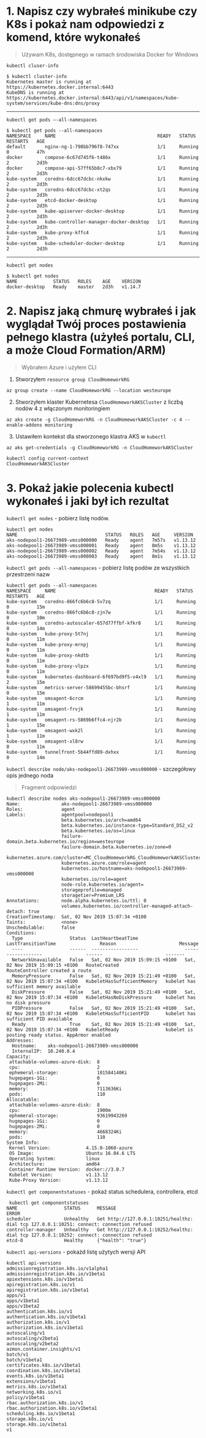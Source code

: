 # 1. Napisz czy wybrałeś minikube czy K8s i pokaż nam odpowiedzi z komend, które wykonałeś

> Używam K8s, dostępnego w ramach środowiska Docker for Windows

`kubectl cluser-info`

```
$ kubectl cluster-info
Kubernetes master is running at https://kubernetes.docker.internal:6443
KubeDNS is running at https://kubernetes.docker.internal:6443/api/v1/namespaces/kube-system/services/kube-dns:dns/proxy
```

---

`kubectl get pods –-all-namespaces`

```
$ kubectl get pods --all-namespaces
NAMESPACE     NAME                                     READY   STATUS    RESTARTS   AGE
default       nginx-ng-1-798bb796f8-747xx              1/1     Running   0          47h
docker        compose-6c67d745f6-t486x                 1/1     Running   2          2d3h
docker        compose-api-57ff65b8c7-xbx79             1/1     Running   2          2d3h
kube-system   coredns-6dcc67dcbc-nkxkw                 1/1     Running   2          2d3h
kube-system   coredns-6dcc67dcbc-xt2qs                 1/1     Running   2          2d3h
kube-system   etcd-docker-desktop                      1/1     Running   2          2d3h
kube-system   kube-apiserver-docker-desktop            1/1     Running   2          2d3h
kube-system   kube-controller-manager-docker-desktop   1/1     Running   2          2d3h
kube-system   kube-proxy-kffc4                         1/1     Running   2          2d3h
kube-system   kube-scheduler-docker-desktop            1/1     Running   2          2d3h
```

---

`kubectl get nodes`

```
$ kubectl get nodes
NAME             STATUS   ROLES    AGE    VERSION
docker-desktop   Ready    master   2d3h   v1.14.7
```

# 2. Napisz jaką chmurę wybrałeś i jak wyglądał Twój proces postawienia pełnego klastra (użyłeś portalu, CLI, a może Cloud Formation/ARM)

> Wybrałem Azure i użyłem CLI

1. Stworzyłem `resource group CloudHomeworkRG`

`az group create --name CloudHomeworkRG --location westeurope`

2. Stworzyłem klaster Kubernetesa `CloudHomeworkAKSCluster` z liczbą nodów 4 z włączonym monitoringiem

`az aks create -g CloudHomeworkRG -n CloudHomeworkAKSCluster -c 4 --enable-addons monitoring`

3. Ustawiłem kontekst dla stworzonego klastra AKS w `kubectl`

`az aks get-credentials -g CloudHomeworkRG -n CloudHomeworkAKSCluster`

```
kubectl config current-context
CloudHomeworkAKSCluster
```

# 3. Pokaż jakie polecenia kubectl wykonałeś i jaki był ich rezultat

`kubectl get nodes` - pobierz listę nodów.

```
kubectl get nodes
NAME                                STATUS   ROLES   AGE     VERSION
aks-nodepool1-26673989-vmss000000   Ready    agent   7m57s   v1.13.12
aks-nodepool1-26673989-vmss000001   Ready    agent   8m5s    v1.13.12
aks-nodepool1-26673989-vmss000002   Ready    agent   7m54s   v1.13.12
aks-nodepool1-26673989-vmss000003   Ready    agent   8m1s    v1.13.12
```

`kubectl get pods --all-namespaces` - pobierz listę podów ze wszystkich przestrzeni nazw

```
kubectl get pods --all-namespaces
NAMESPACE     NAME                                    READY   STATUS    RESTARTS   AGE
kube-system   coredns-866fc6b6c8-5v7zq                1/1     Running   0          15m
kube-system   coredns-866fc6b6c8-zjn7w                1/1     Running   0          10m
kube-system   coredns-autoscaler-657d77ffbf-kfkr8     1/1     Running   0          14m
kube-system   kube-proxy-5t7nj                        1/1     Running   0          11m
kube-system   kube-proxy-mrnpj                        1/1     Running   0          11m
kube-system   kube-proxy-nkdtb                        1/1     Running   0          11m
kube-system   kube-proxy-vlpzx                        1/1     Running   0          11m
kube-system   kubernetes-dashboard-6f697bd9f5-v4xl9   1/1     Running   2          15m
kube-system   metrics-server-58699455bc-bhsrf         1/1     Running   0          15m
kube-system   omsagent-6crcm                          1/1     Running   1          11m
kube-system   omsagent-frvjk                          1/1     Running   1          11m
kube-system   omsagent-rs-5869b6ffc4-njr2b            1/1     Running   1          15m
kube-system   omsagent-wxk2l                          1/1     Running   1          11m
kube-system   omsagent-xl8rw                          1/1     Running   0          11m
kube-system   tunnelfront-5b44ffd89-dxhxx             1/1     Running   0          14m
```

`kubectl describe node/aks-nodepool1-26673989-vmss000000` - szczegółowy opis jednego noda

> Fragment odpowiedzi

```
kubectl describe nodes aks-nodepool1-26673989-vmss000000
Name:               aks-nodepool1-26673989-vmss000000
Roles:              agent
Labels:             agentpool=nodepool1
                    beta.kubernetes.io/arch=amd64
                    beta.kubernetes.io/instance-type=Standard_DS2_v2
                    beta.kubernetes.io/os=linux
                    failure-domain.beta.kubernetes.io/region=westeurope
                    failure-domain.beta.kubernetes.io/zone=0
                    kubernetes.azure.com/cluster=MC_CloudHomeworkRG_CloudHomeworkAKSCluster_westeurope
                    kubernetes.azure.com/role=agent
                    kubernetes.io/hostname=aks-nodepool1-26673989-vmss000000
                    kubernetes.io/role=agent
                    node-role.kubernetes.io/agent=
                    storageprofile=managed
                    storagetier=Premium_LRS
Annotations:        node.alpha.kubernetes.io/ttl: 0
                    volumes.kubernetes.io/controller-managed-attach-detach: true
CreationTimestamp:  Sat, 02 Nov 2019 15:07:34 +0100
Taints:             <none>
Unschedulable:      false
Conditions:
  Type                 Status  LastHeartbeatTime                 LastTransitionTime                Reason                       Message
  ----                 ------  -----------------                 ------------------                ------                       -------
  NetworkUnavailable   False   Sat, 02 Nov 2019 15:09:15 +0100   Sat, 02 Nov 2019 15:09:15 +0100   RouteCreated                 RouteController created a route
  MemoryPressure       False   Sat, 02 Nov 2019 15:21:49 +0100   Sat, 02 Nov 2019 15:07:34 +0100   KubeletHasSufficientMemory   kubelet has sufficient memory available
  DiskPressure         False   Sat, 02 Nov 2019 15:21:49 +0100   Sat, 02 Nov 2019 15:07:34 +0100   KubeletHasNoDiskPressure     kubelet has no disk pressure
  PIDPressure          False   Sat, 02 Nov 2019 15:21:49 +0100   Sat, 02 Nov 2019 15:07:34 +0100   KubeletHasSufficientPID      kubelet has sufficient PID available
  Ready                True    Sat, 02 Nov 2019 15:21:49 +0100   Sat, 02 Nov 2019 15:07:34 +0100   KubeletReady                 kubelet is posting ready status. AppArmor enabled
Addresses:
  Hostname:    aks-nodepool1-26673989-vmss000000
  InternalIP:  10.240.0.4
Capacity:
 attachable-volumes-azure-disk:  8
 cpu:                            2
 ephemeral-storage:              101584140Ki
 hugepages-1Gi:                  0
 hugepages-2Mi:                  0
 memory:                         7113636Ki
 pods:                           110
Allocatable:
 attachable-volumes-azure-disk:  8
 cpu:                            1900m
 ephemeral-storage:              93619943269
 hugepages-1Gi:                  0
 hugepages-2Mi:                  0
 memory:                         4668324Ki
 pods:                           110
System Info:
 Kernel Version:             4.15.0-1060-azure
 OS Image:                   Ubuntu 16.04.6 LTS
 Operating System:           linux
 Architecture:               amd64
 Container Runtime Version:  docker://3.0.7
 Kubelet Version:            v1.13.12
 Kube-Proxy Version:         v1.13.12
```

`kubectl get componentstatuses` - pokaż status schedulera, controllera, etcd

```
 kubectl get componentstatuses
NAME                 STATUS      MESSAGE                                                                                     ERROR
scheduler            Unhealthy   Get http://127.0.0.1:10251/healthz: dial tcp 127.0.0.1:10251: connect: connection refused
controller-manager   Unhealthy   Get http://127.0.0.1:10252/healthz: dial tcp 127.0.0.1:10252: connect: connection refused
etcd-0               Healthy     {"health": "true"}
```

`kubectl api-versions` - pokażd listę użytych wersji API

```
kubectl api-versions
admissionregistration.k8s.io/v1alpha1
admissionregistration.k8s.io/v1beta1
apiextensions.k8s.io/v1beta1
apiregistration.k8s.io/v1
apiregistration.k8s.io/v1beta1
apps/v1
apps/v1beta1
apps/v1beta2
authentication.k8s.io/v1
authentication.k8s.io/v1beta1
authorization.k8s.io/v1
authorization.k8s.io/v1beta1
autoscaling/v1
autoscaling/v2beta1
autoscaling/v2beta2
azmon.container.insights/v1
batch/v1
batch/v1beta1
certificates.k8s.io/v1beta1
coordination.k8s.io/v1beta1
events.k8s.io/v1beta1
extensions/v1beta1
metrics.k8s.io/v1beta1
networking.k8s.io/v1
policy/v1beta1
rbac.authorization.k8s.io/v1
rbac.authorization.k8s.io/v1beta1
scheduling.k8s.io/v1beta1
storage.k8s.io/v1
storage.k8s.io/v1beta1
v1
```
